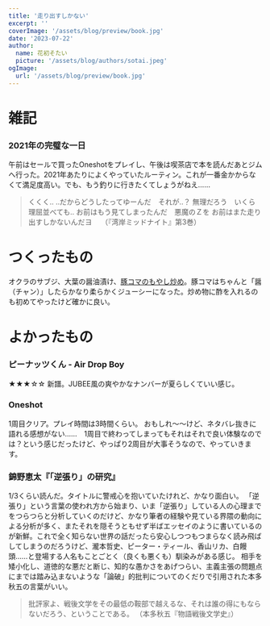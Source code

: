```yaml
---
title: '走り出すしかない'
excerpt: ''
coverImage: '/assets/blog/preview/book.jpg'
date: '2023-07-22'
author:
  name: 花初そたい
  picture: '/assets/blog/authors/sotai.jpeg'
ogImage:
  url: '/assets/blog/preview/book.jpg'
---
```

# 雑記
### 2021年の完璧な一日
午前はセールで買ったOneshotをプレイし、午後は喫茶店で本を読んだあとジムへ行った。2021年あたりによくやっていたルーティン。これが一番金かからなくて満足度高い。でも、もう釣りに行きたくてしょうがねえ……
> くくく‥
‥だからどうしたってゆーんだ　それが‥？
無理だろう　いくら理屈並べても‥
お前はもう見てしまったんだ　悪魔のＺを
お前はまた走り出すしかないんだヨ　
（『湾岸ミッドナイト』第3巻）

# つくったもの
オクラのサブジ、大葉の醤油漬け、[豚コマのもやし炒め](https://youtu.be/xusqoz6q6K4)。豚コマはちゃんと「醤（チャン）」したらかなり柔らかくジューシーになった。炒め物に酢を入れるのも初めてやったけど確かに良い。

# よかったもの
### ピーナッツくん - Air Drop Boy
★★★☆☆
新譜。JUBEE風の爽やかなナンバーが夏らしくていい感じ。

### Oneshot
1周目クリア。プレイ時間は3時間くらい。
おもしれ～～けど、ネタバレ抜きに語れる感想がない……　1周目で終わってしまってもそれはそれで良い体験なのでは？という感じだったけど、やっぱり2周目が大事そうなので、やっていきます。

### 錦野恵太『「逆張り」の研究』
1/3くらい読んだ。タイトルに警戒心を抱いていたけれど、かなり面白い。
「逆張り」という言葉の使われ方から始まり、いま「逆張り」している人の心理までをつらつらと分析していくのだけど、かなり筆者の経験や見ている界隈の動向による分析が多く、またそれを隠そうともせず半ばエッセイのように書いているのが新鮮。これで全く知らない世界の話だったら安心しつつもつまらなく読み飛ばしてしまうのだろうけど、瀧本哲史、ピーター・ティール、香山リカ、白饅頭……と登場する人名もことごとく（良くも悪くも）馴染みがある感じ。
相手を矮小化し、道徳的な悪だと断じ、知的な愚かさをあげつらい、主義主張の問題点にまでは踏み込まないような「論破」的批判についてのくだりで引用された本多秋五の言葉がいい。
> 批評家よ、戦後文学をその最低の鞍部で越えるな、それは誰の得にもならないだろう、ということである。
（本多秋五『物語戦後文学史』）

